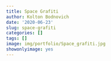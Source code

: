 ```yaml
---
title: Space Grafiti
author: Kolton Bodnovich
date: '2020-06-23'
slug: space-grafiti
categories: []
tags: []
image: img/portfolio/Space_grafiti.jpg
showonlyimage: yes
---
```

